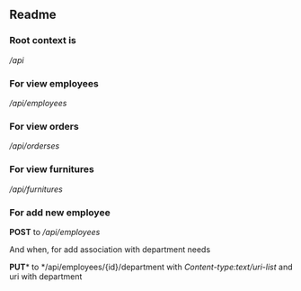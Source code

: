 ## Readme

### Root context is
*/api*

### For view employees
*/api/employees*

### For view orders
*/api/orderses*

### For view furnitures
*/api/furnitures*

### For add new employee
**POST** to */api/employees*

And when, for add association with department needs

**PUT*** to */api/employees/{id}/department
with *Content-type:text/uri-list* and uri with department